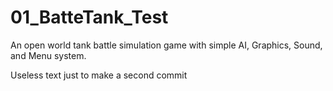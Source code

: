 # 01_BatteTank_Test
An open world tank battle simulation game with simple AI, Graphics, Sound, and Menu system.

Useless text just to make a second commit